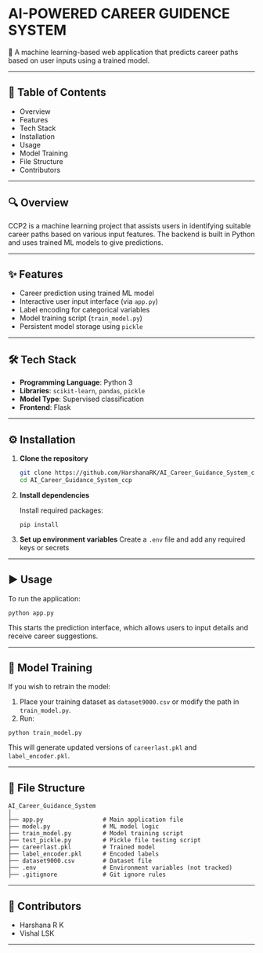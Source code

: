 
# AI-POWERED CAREER GUIDENCE SYSTEM

🎯 A machine learning-based web application that predicts career paths based on user inputs using a trained model.

---

## 📑 Table of Contents

* Overview
* Features
* Tech Stack
* Installation
* Usage
* Model Training
* File Structure
* Contributors

---

## 🔍 Overview

CCP2 is a machine learning project that assists users in identifying suitable career paths based on various input features. The backend is built in Python and uses trained ML models to give predictions.

---

## ✨ Features

* Career prediction using trained ML model
* Interactive user input interface (via `app.py`)
* Label encoding for categorical variables
* Model training script (`train_model.py`)
* Persistent model storage using `pickle`

---

## 🛠️ Tech Stack

* **Programming Language**: Python 3
* **Libraries**: `scikit-learn`, `pandas`, `pickle`
* **Model Type**: Supervised classification
* **Frontend**:  Flask 

---

## ⚙️ Installation

1. **Clone the repository**

   ```bash
   git clone https://github.com/HarshanaRK/AI_Career_Guidance_System_ccp.git
   cd AI_Career_Guidance_System_ccp
   ```

2. **Install dependencies**

   Install required packages:

   ```
   pip install 
   ```

3. **Set up environment variables**
   Create a `.env` file and add any required keys or secrets

---

## ▶️ Usage

To run the application:

```
python app.py
```

This starts the prediction interface, which allows users to input details and receive career suggestions.

---

## 🧠 Model Training

If you wish to retrain the model:

1. Place your training dataset as `dataset9000.csv` or modify the path in `train_model.py`.
2. Run:

```
python train_model.py
```

This will generate updated versions of `careerlast.pkl` and `label_encoder.pkl`.

---

## 📂 File Structure

```
AI_Career_Guidance_System
│
├── app.py                 # Main application file
├── model.py               # ML model logic
├── train_model.py         # Model training script
├── test_pickle.py         # Pickle file testing script
├── careerlast.pkl         # Trained model
├── label_encoder.pkl      # Encoded labels
├── dataset9000.csv        # Dataset file
├── .env                   # Environment variables (not tracked)
├── .gitignore             # Git ignore rules
```

---

## 👥 Contributors

* Harshana R K
* Vishal LSK

---
